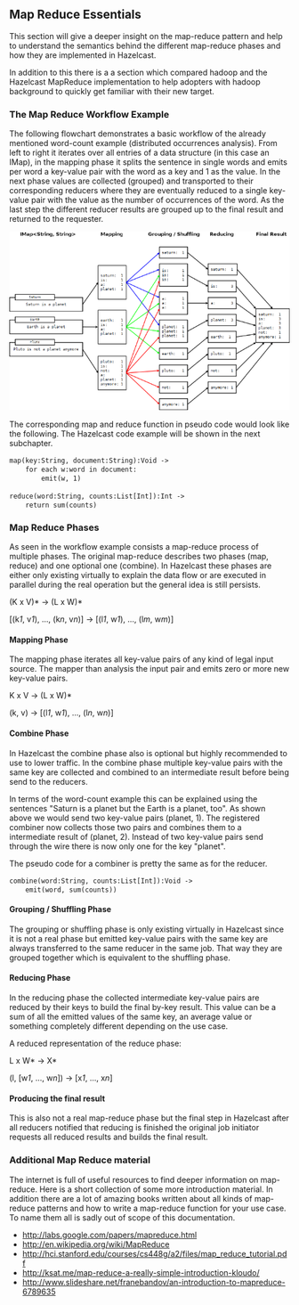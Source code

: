 ## Map Reduce Essentials

This section will give a deeper insight on the map-reduce pattern and help to understand the semantics behind
the different map-reduce phases and how they are implemented in Hazelcast.

In addition to this there is a a section which compared hadoop and the Hazelcast MapReduce implementation to
help adopters with hadoop background to quickly get familiar with their new target.

### The Map Reduce Workflow Example

The following flowchart demonstrates a basic workflow of the already mentioned word-count example (distributed
occurrences analysis). From left to right it iterates over all entries of a data structure (in this case an
IMap), in the mapping phase it splits the sentence in single words and emits per word a key-value pair with 
the word as a key and 1 as the value. In the next phase values are collected (grouped) and transported to their
corresponding reducers where they are eventually reduced to a single key-value pair with the value as the 
number of occurrences of the word. As the last step the different reducer results are grouped up to the
final result and returned to the requester.

![](images/mapreduce_workflow_small.png)

The corresponding map and reduce function in pseudo code would look like the following. The Hazelcast code
example will be shown in the next subchapter.

```plain
map(key:String, document:String):Void ->
    for each w:word in document:
        emit(w, 1)

reduce(word:String, counts:List[Int]):Int ->
    return sum(counts)
```

### Map Reduce Phases

As seen in the workflow example consists a map-reduce process of multiple phases. The original map-reduce
describes two phases (map, reduce) and one optional one (combine). In Hazelcast these phases are either
only existing virtually to explain the data flow or are executed in parallel during the real operation but
the general idea is still persists.  

(K x V)\* -> (L x W)*

[(k*1*, v*1*), ..., (k*n*, v*n*)] -> [(l*1*, w*1*), ..., (l*m*, w*m*)]

#### Mapping Phase

The mapping phase iterates all key-value pairs of any kind of legal input source. The mapper than analysis
the input pair and emits zero or more new key-value pairs.

K x V -> (L x W)*

(k, v) -> [(l*1*, w*1*), ..., (l*n*, w*n*)]

#### Combine Phase

In Hazelcast the combine phase also is optional but highly recommended to use to lower traffic. In the combine
phase multiple key-value pairs with the same key are collected and combined to an intermediate result before
being send to the reducers.

In terms of the word-count example this can be explained using the sentences "Saturn is a planet but the Earth
is a planet, too". As shown above we would send two key-value pairs (planet, 1). The registered combiner now
collects those two pairs and combines them to a intermediate result of (planet, 2). Instead of two key-value
pairs send through the wire there is now only one for the key "planet".

The pseudo code for a combiner is pretty the same as for the reducer.

```text
combine(word:String, counts:List[Int]):Void ->
    emit(word, sum(counts))
```

#### Grouping / Shuffling Phase

The grouping or shuffling phase is only existing virtually in Hazelcast since it is not a real phase but emitted
key-value pairs with the same key are always transferred to the same reducer in the same job. That way they are
grouped together which is equivalent to the shuffling phase.

#### Reducing Phase

In the reducing phase the collected intermediate key-value pairs are reduced by their keys to build the final
by-key result. This value can be a sum of all the emitted values of the same key, an average value or something
completely different depending on the use case.

A reduced representation of the reduce phase:

L x W\* -> X*

(l, [w*1*, ..., w*n*]) -> [x*1*, ..., x*n*] 

#### Producing the final result

This is also not a real map-reduce phase but the final step in Hazelcast after all reducers notified that
reducing is finished the original job initiator requests all reduced results and builds the final result. 


### Additional Map Reduce material

The internet is full of useful resources to find deeper information on map-reduce. Here is a short collection
of some more introduction material. In addition there are a lot of amazing books written about all kinds of
map-reduce patterns and how to write a map-reduce function for your use case. To name them all is sadly out
of scope of this documentation.

 - <http://labs.google.com/papers/mapreduce.html>
 - <http://en.wikipedia.org/wiki/MapReduce>
 - <http://hci.stanford.edu/courses/cs448g/a2/files/map_reduce_tutorial.pdf>
 - <http://ksat.me/map-reduce-a-really-simple-introduction-kloudo/>
 - <http://www.slideshare.net/franebandov/an-introduction-to-mapreduce-6789635>

